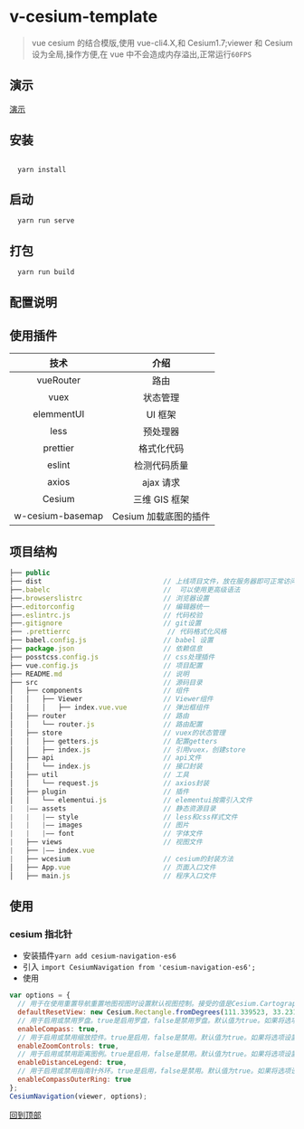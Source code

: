 # v-cesium-template

> vue cesium 的结合模版,使用 vue-cli4.X,和 Cesium1.7;viewer 和 Cesium 设为全局,操作方便,在 vue 中不会造成内存溢出,正常运行`60FPS`

## 演示

[演示](https://zulezhe.github.io/zu-cesium-template/dist/#/index)

## 安装

```node

  yarn install

```

## 启动

```node
  yarn run serve

```

## 打包

```node
  yarn run build

```

## 配置说明

## 使用插件

|       技术       |         介绍          |
| :--------------: | :-------------------: |
|    vueRouter     |         路由          |
|       vuex       |       状态管理        |
|    elemmentUI    |        UI 框架        |
|       less       |       预处理器        |
|     prettier     |      格式化代码       |
|      eslint      |     检测代码质量      |
|      axios       |       ajax 请求       |
|      Cesium      |     三维 GIS 框架     |
| w-cesium-basemap | Cesium 加载底图的插件 |

## 项目结构

```js
├── public
├── dist                              // 上线项目文件，放在服务器即可正常访问
├──.babelc                            //  可以使用更高级语法
├──.browserslistrc                    // 浏览器设置
├──.editorconfig                      // 编辑器统一
├──.eslintrc.js                       // 代码校验
├──.gitignore                         // git设置
├── .prettierrc                        // 代码格式化风格
├── babel.config.js                   // babel 设置
├── package.json                      // 依赖信息
├── posstcss.config.js                // css处理插件
├── vue.config.js                     // 项目配置
├── README.md                         // 说明
├── src                               // 源码目录
│   ├── components                    // 组件
│   │   ├── Viewer                    // Viewer组件
│   │   │   ├── index.vue.vue         // 弹出框组件
│   ├── router                        // 路由
│   │   └── router.js                 // 路由配置
│   ├── store                         // vuex的状态管理
│   │   ├── getters.js                // 配置getters
│   │   ├── index.js                  // 引用vuex，创建store
│   ├── api                           // api文件
│   │   └── index.js                  // 接口封装
│   ├── util                          // 工具
│   │   └── request.js                // axios封装
│   ├── plugin                        // 插件
│   │   └── elementui.js              // elementui按需引入文件
|   |—— assets                        // 静态资源目录
|   |   |—— style                     // less和css样式文件
|   |   |—— images                    // 图片
|   |   |—— font                      // 字体文件
|   ├── views                         // 视图文件
|   ├── |—— index.vue
|   ├── wcesium                       // cesium的封装方法
│   ├── App.vue                       // 页面入口文件
│   ├── main.js                       // 程序入口文件

```

## 使用

### cesium 指北针

- 安装插件`yarn add cesium-navigation-es6`
- 引入 `import CesiumNavigation from 'cesium-navigation-es6';`
- 使用

```js
var options = {
  // 用于在使用重置导航重置地图视图时设置默认视图控制。接受的值是Cesium.Cartographic 和 Cesium.Rectangle.
  defaultResetView: new Cesium.Rectangle.fromDegrees(111.339523, 33.231447, 112.838902, 35.100877),
  // 用于启用或禁用罗盘。true是启用罗盘，false是禁用罗盘。默认值为true。如果将选项设置为false，则罗盘将不会添加到地图中。
  enableCompass: true,
  // 用于启用或禁用缩放控件。true是启用，false是禁用。默认值为true。如果将选项设置为false，则缩放控件将不会添加到地图中。
  enableZoomControls: true,
  // 用于启用或禁用距离图例。true是启用，false是禁用。默认值为true。如果将选项设置为false，距离图例将不会添加到地图中。
  enableDistanceLegend: true,
  // 用于启用或禁用指南针外环。true是启用，false是禁用。默认值为true。如果将选项设置为false，则该环将可见但无效。
  enableCompassOuterRing: true
};
CesiumNavigation(viewer, options);
```

[回到顶部](#vue-cesium)
